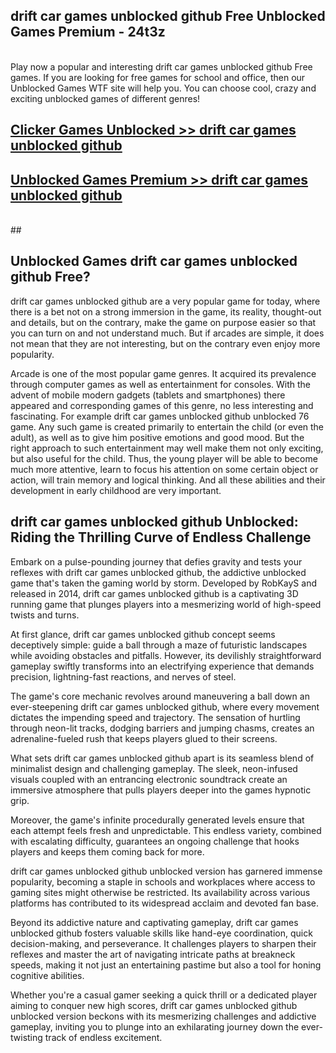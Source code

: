 ## drift car games unblocked github Free Unblocked Games Premium - 24t3z <br>
<br>
Play now a popular and interesting drift car games unblocked github Free games. If you are looking for free games for school and office, then our Unblocked Games WTF site will help you. You can choose cool, crazy and exciting unblocked games of different genres!


##  [Clicker Games Unblocked >> drift car games unblocked github](http://freeplayer.one?title=drift_car_games_unblocked_github&ref=04)

##  [Unblocked Games Premium >> drift car games unblocked github](http://freeplayer.one?title=drift_car_games_unblocked_github&ref=04)
  <br>
  ##



## Unblocked Games drift car games unblocked github Free?

drift car games unblocked github are a very popular game for today, where there is a bet not on a strong immersion in the game, its reality, thought-out and details, but on the contrary, make the game on purpose easier so that you can turn on and not understand much. But if arcades are simple, it does not mean that they are not interesting, but on the contrary even enjoy more popularity.

Arcade is one of the most popular game genres. It acquired its prevalence through computer games as well as entertainment for consoles. With the advent of mobile modern gadgets (tablets and smartphones) there appeared and corresponding games of this genre, no less interesting and fascinating. For example drift car games unblocked github unblocked 76 game. Any such game is created primarily to entertain the child (or even the adult), as well as to give him positive emotions and good mood. But the right approach to such entertainment may well make them not only exciting, but also useful for the child. Thus, the young player will be able to become much more attentive, learn to focus his attention on some certain object or action, will train memory and logical thinking. And all these abilities and their development in early childhood are very important.

##  drift car games unblocked github Unblocked: Riding the Thrilling Curve of Endless Challenge

Embark on a pulse-pounding journey that defies gravity and tests your reflexes with drift car games unblocked github, the addictive unblocked game that's taken the gaming world by storm. Developed by RobKayS and released in 2014, drift car games unblocked github is a captivating 3D running game that plunges players into a mesmerizing world of high-speed twists and turns.

At first glance, drift car games unblocked github concept seems deceptively simple: guide a ball through a maze of futuristic landscapes while avoiding obstacles and pitfalls. However, its devilishly straightforward gameplay swiftly transforms into an electrifying experience that demands precision, lightning-fast reactions, and nerves of steel.

The game's core mechanic revolves around maneuvering a ball down an ever-steepening drift car games unblocked github, where every movement dictates the impending speed and trajectory. The sensation of hurtling through neon-lit tracks, dodging barriers and jumping chasms, creates an adrenaline-fueled rush that keeps players glued to their screens.

What sets drift car games unblocked github apart is its seamless blend of minimalist design and challenging gameplay. The sleek, neon-infused visuals coupled with an entrancing electronic soundtrack create an immersive atmosphere that pulls players deeper into the games hypnotic grip.

Moreover, the game's infinite procedurally generated levels ensure that each attempt feels fresh and unpredictable. This endless variety, combined with escalating difficulty, guarantees an ongoing challenge that hooks players and keeps them coming back for more.

drift car games unblocked github unblocked version has garnered immense popularity, becoming a staple in schools and workplaces where access to gaming sites might otherwise be restricted. Its availability across various platforms has contributed to its widespread acclaim and devoted fan base.

Beyond its addictive nature and captivating gameplay, drift car games unblocked github fosters valuable skills like hand-eye coordination, quick decision-making, and perseverance. It challenges players to sharpen their reflexes and master the art of navigating intricate paths at breakneck speeds, making it not just an entertaining pastime but also a tool for honing cognitive abilities.

Whether you're a casual gamer seeking a quick thrill or a dedicated player aiming to conquer new high scores, drift car games unblocked github unblocked version beckons with its mesmerizing challenges and addictive gameplay, inviting you to plunge into an exhilarating journey down the ever-twisting track of endless excitement.